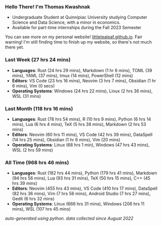 
### Hello There! I'm Thomas Kwashnak

- Undergraduate Student at Quinnipiac University studying Computer Science and Data Science, with a minor in economics.
- Available for part-time internships during the Fall 2023 Semester

You can see more on my personal website! [littletealeaf.github.io](https://littletealeaf.github.io). Fair warning! I'm still finding time to finish up my website, so there's not much there yet.

### Last Week (27 hrs 24 mins)
- **Languages**: Rust (24 hrs 29 mins), Markdown (1 hr 6 mins), TOML (39 mins), YAML (37 mins), tmux (14 mins), PowerShell (12 mins)
- **Editors**: VS Code (23 hrs 16 mins), Neovim (3 hrs 7 mins), Obsidian (1 hr 6 mins), Vim (0 secs)
- **Operating Systems**: Windows (24 hrs 22 mins), Linux (2 hrs 36 mins), WSL (31 mins)
    
### Last Month (118 hrs 16 mins)
- **Languages**: Rust (78 hrs 54 mins), R (10 hrs 9 mins), Python (6 hrs 14 mins), Lua (6 hrs 4 mins), TeX (5 hrs 38 mins), Markdown (2 hrs 53 mins)
- **Editors**: Neovim (60 hrs 11 mins), VS Code (42 hrs 39 mins), DataSpell (14 hrs 25 mins), Obsidian (1 hr 6 mins), Vim (20 mins)
- **Operating Systems**: Linux (68 hrs 1 min), Windows (47 hrs 43 mins), WSL (2 hrs 59 mins)
    
### All Time (968 hrs 46 mins)
- **Languages**: Rust (182 hrs 44 mins), Python (179 hrs 41 mins), Markdown (94 hrs 56 mins), Lua (93 hrs 31 mins), TeX (50 hrs 15 mins), C++ (45 hrs 39 mins)
- **Editors**: Neovim (455 hrs 43 mins), VS Code (410 hrs 17 mins), DataSpell (82 hrs 36 mins), Vim (7 hrs 56 mins), Android Studio (7 hrs 27 mins), Gedit (6 hrs 32 mins)
- **Operating Systems**: Linux (666 hrs 31 mins), Windows (206 hrs 11 mins), WSL (107 hrs 45 mins)
    

*auto-generated using python. data collected since August 2022*
